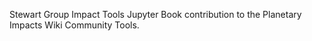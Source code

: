 Stewart Group Impact Tools Jupyter Book contribution to the Planetary Impacts Wiki Community Tools.
